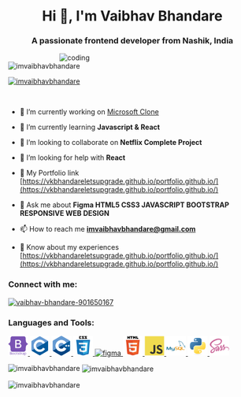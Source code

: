 <h1 align="center">Hi 👋, I'm Vaibhav Bhandare</h1>
<h3 align="center">A passionate frontend developer from Nashik, India</h3>
<img align="right" alt="coding" width="400" src="https://www.google.com/url?sa=i&url=https%3A%2F%2Fgithub.com%2Frudrabarad%2FGifs&psig=AOvVaw0w_mAmDbqGQ2PInh4tvT_I&ust=1668736479973000&source=images&cd=vfe&ved=0CBAQjRxqFwoTCMjg_PqNtPsCFQAAAAAdAAAAABAE">
<p align="left"> <img src="https://komarev.com/ghpvc/?username=imvaibhavbhandare&label=Profile%20views&color=0e75b6&style=flat" alt="imvaibhavbhandare" /> </p>

<p align="left"> <a href="https://github.com/ryo-ma/github-profile-trophy"><img src="https://github-profile-trophy.vercel.app/?username=imvaibhavbhandare" alt="imvaibhavbhandare" /></a> </p>

<p align="left"> <a href="https://twitter.com/" target="blank"><img src="https://img.shields.io/twitter/follow/?logo=twitter&style=for-the-badge" alt="" /></a> </p>

- 🔭 I’m currently working on [Microsoft Clone](https://vktechnews.github.io/All-projects/Microsoft_Site_Clone/)

- 🌱 I’m currently learning **Javascript & React**

- 👯 I’m looking to collaborate on **Netflix Complete Project**

- 🤝 I’m looking for help with **React**

- 📝 My Portfolio link [https://vkbhandareletsupgrade.github.io/portfolio.github.io/](https://vkbhandareletsupgrade.github.io/portfolio.github.io/)

- 💬 Ask me about **Figma HTML5 CSS3 JAVASCRIPT BOOTSTRAP RESPONSIVE WEB DESIGN**

- 📫 How to reach me **imvaibhavbhandare@gmail.com**

- 📄 Know about my experiences [https://vkbhandareletsupgrade.github.io/portfolio.github.io/](https://vkbhandareletsupgrade.github.io/portfolio.github.io/)

<h3 align="left">Connect with me:</h3>
<p align="left">
<a href="https://linkedin.com/in/vaibhav-bhandare-901650167" target="blank"><img align="center" src="https://raw.githubusercontent.com/rahuldkjain/github-profile-readme-generator/master/src/images/icons/Social/linked-in-alt.svg" alt="vaibhav-bhandare-901650167" height="30" width="40" /></a>
</p>

<h3 align="left">Languages and Tools:</h3>
<p align="left"> <a href="https://getbootstrap.com" target="_blank" rel="noreferrer"> <img src="https://raw.githubusercontent.com/devicons/devicon/master/icons/bootstrap/bootstrap-plain-wordmark.svg" alt="bootstrap" width="40" height="40"/> </a> <a href="https://www.cprogramming.com/" target="_blank" rel="noreferrer"> <img src="https://raw.githubusercontent.com/devicons/devicon/master/icons/c/c-original.svg" alt="c" width="40" height="40"/> </a> <a href="https://www.w3schools.com/cpp/" target="_blank" rel="noreferrer"> <img src="https://raw.githubusercontent.com/devicons/devicon/master/icons/cplusplus/cplusplus-original.svg" alt="cplusplus" width="40" height="40"/> </a> <a href="https://www.w3schools.com/css/" target="_blank" rel="noreferrer"> <img src="https://raw.githubusercontent.com/devicons/devicon/master/icons/css3/css3-original-wordmark.svg" alt="css3" width="40" height="40"/> </a> <a href="https://www.figma.com/" target="_blank" rel="noreferrer"> <img src="https://www.vectorlogo.zone/logos/figma/figma-icon.svg" alt="figma" width="40" height="40"/> </a> <a href="https://www.w3.org/html/" target="_blank" rel="noreferrer"> <img src="https://raw.githubusercontent.com/devicons/devicon/master/icons/html5/html5-original-wordmark.svg" alt="html5" width="40" height="40"/> </a> <a href="https://developer.mozilla.org/en-US/docs/Web/JavaScript" target="_blank" rel="noreferrer"> <img src="https://raw.githubusercontent.com/devicons/devicon/master/icons/javascript/javascript-original.svg" alt="javascript" width="40" height="40"/> </a> <a href="https://www.mysql.com/" target="_blank" rel="noreferrer"> <img src="https://raw.githubusercontent.com/devicons/devicon/master/icons/mysql/mysql-original-wordmark.svg" alt="mysql" width="40" height="40"/> </a> <a href="https://www.python.org" target="_blank" rel="noreferrer"> <img src="https://raw.githubusercontent.com/devicons/devicon/master/icons/python/python-original.svg" alt="python" width="40" height="40"/> </a> <a href="https://sass-lang.com" target="_blank" rel="noreferrer"> <img src="https://raw.githubusercontent.com/devicons/devicon/master/icons/sass/sass-original.svg" alt="sass" width="40" height="40"/> </a> </p>

<p><img align="left" src="https://github-readme-stats.vercel.app/api/top-langs?username=imvaibhavbhandare&show_icons=true&locale=en&layout=compact" alt="imvaibhavbhandare" /></p>

<p>&nbsp;<img align="center" src="https://github-readme-stats.vercel.app/api?username=imvaibhavbhandare&show_icons=true&locale=en" alt="imvaibhavbhandare" /></p>

<p><img align="center" src="https://github-readme-streak-stats.herokuapp.com/?user=imvaibhavbhandare&" alt="imvaibhavbhandare" /></p>

